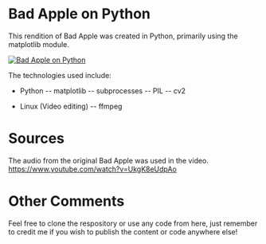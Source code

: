 # Bad Apple on Python

This rendition of Bad Apple was created in Python, primarily using the matplotlib module.

[![Bad Apple on Python](https://img.youtube.com/watch?v=ifkfp_IJ3ro)](https://www.youtube.com/watch?v=ifkfp_IJ3ro)

The technologies used include:
  - Python
  -- matplotlib
  -- subprocesses
  -- PIL
  -- cv2

  - Linux (Video editing)
  -- ffmpeg

# Sources
The audio from the original Bad Apple was used in the video.
https://www.youtube.com/watch?v=UkgK8eUdpAo

# Other Comments
Feel free to clone the respository or use any code from here, just remember to credit me if you wish to publish the content or code anywhere else!
